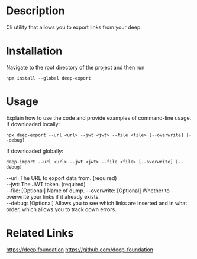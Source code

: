 # Description
Cli utility that allows you to export links from your deep.

# Installation
Navigate to the root directory of the project and then run

```shell
npm install --global deep-export
```

# Usage
Explain how to use the code and provide examples of command-line usage.
If downloaded locally:
```shell
npx deep-export --url <url> --jwt <jwt> --file <file> [--overwrite] [--debug]
```
If downloaded globally:
```shell
deep-import --url <url> --jwt <jwt> --file <file> [--overwrite] [--debug]
```

--url: The URL to export data from. (required)  
--jwt: The JWT token. (required)  
--file: [Optional] Name of dump.
--overwrite: [Optional] Whether to overwrite your links if it already exists.  
--debug: [Optional] Allows you to see which links are inserted and in what order, which allows you to track down errors.


# Related Links
https://deep.foundation
https://github.com/deep-foundation
